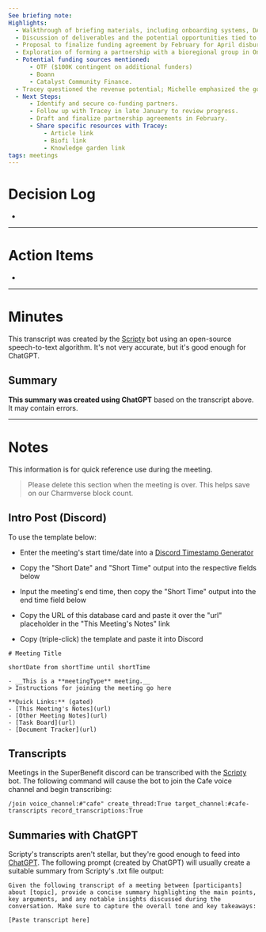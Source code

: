 ```yaml
---
See briefing note: 
Highlights:
  - Walkthrough of briefing materials, including onboarding systems, DAO primitives framework, governance documents, and the knowledge garden.
  - Discussion of deliverables and the potential opportunities tied to BioFi. Positive reception towards the $100K funding request but with the condition of securing partial co-funding (\~$25K suggested).
  - Proposal to finalize funding agreement by February for April disbursement, with a January proposal submission.
  - Exploration of forming a partnership with a bioregional group in Ontario to align with the place-based community finance focus of BioFi.
  - Potential funding sources mentioned:
      - OTF ($100K contingent on additional funders)
      - Boann
      - Catalyst Community Finance.
  - Tracey questioned the revenue potential; Michelle emphasized the goal of proving use cases like impact investing. Agreement that BioFi is a promising area worth pursuing further.
  - Next Steps:
      - Identify and secure co-funding partners.
      - Follow up with Tracey in late January to review progress.
      - Draft and finalize partnership agreements in February.
      - Share specific resources with Tracey:
          - Article link
          - Biofi link
          - Knowledge garden link
tags: meetings
---
```


# Decision Log

- 

---

# Action Items

- 	

---

# Minutes

This transcript was created by the [Scripty](https://scripty.org/) bot using an open-source speech-to-text algorithm. It's not very accurate, but it's good enough for ChatGPT.

## Summary

**This summary was created using ChatGPT** based on the transcript above. It may contain errors.

> <Paste summary here>

---

# Notes

This information is for quick reference use during the meeting.

> Please delete this section when the meeting is over. This helps save on our Charmverse block count.

## Intro Post (Discord)

To use the template below:

- Enter the meeting's start time/date into a [Discord Timestamp Generator](https://discordtimestamp.com/)

- Copy the "Short Date" and "Short Time" output into the respective fields below

- Input the meeting's end time, then copy the "Short Time" output into the end time field below

- Copy the URL of this database card and paste it over the "url" placeholder in the "This Meeting's Notes" link

- Copy (triple-click) the template and paste it into Discord

```
# Meeting Title

shortDate from shortTime until shortTime

- __This is a **meetingType** meeting.__  
> Instructions for joining the meeting go here

**Quick Links:** (gated)
- [This Meeting's Notes](url)  
- [Other Meeting Notes](url)  
- [Task Board](url)
- [Document Tracker](url)
```

## Transcripts

Meetings in the SuperBenefit discord can be transcribed with the [Scripty](https://scripty.org) bot. The following command will cause the bot to join the Cafe voice channel and begin transcribing:

```
/join voice_channel:#"cafe" create_thread:True target_channel:#cafe-transcripts record_transcriptions:True
```

## Summaries with ChatGPT

Scripty's transcripts aren't stellar, but they're good enough to feed into [ChatGPT](https://chat.openai.com/). The following prompt (created by ChatGPT) will usually create a suitable summary from Scripty's .txt file output:

```
Given the following transcript of a meeting between [participants] about [topic], provide a concise summary highlighting the main points, key arguments, and any notable insights discussed during the conversation. Make sure to capture the overall tone and key takeaways:

[Paste transcript here]
```